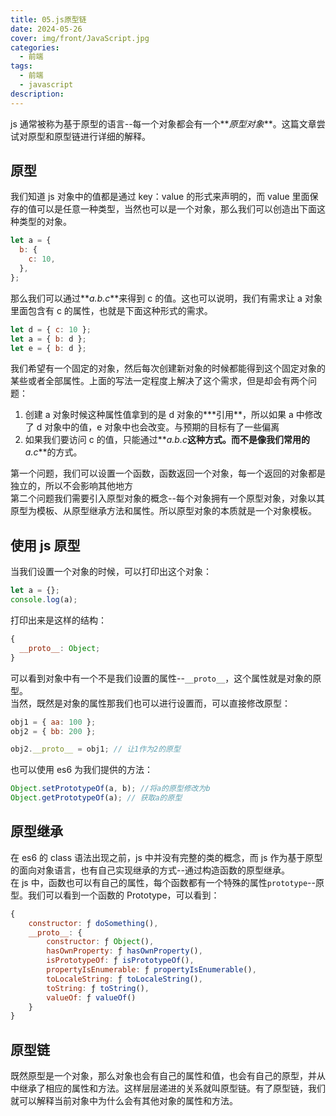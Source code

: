 ```yaml
---
title: 05.js原型链
date: 2024-05-26
cover: img/front/JavaScript.jpg
categories:
  - 前端
tags:
  - 前端
  - javascript
description:
---
```


js 通常被称为基于原型的语言--每一个对象都会有一个**_原型对象_**。这篇文章尝试对原型和原型链进行详细的解释。

## 原型

我们知道 js 对象中的值都是通过 key：value 的形式来声明的，而 value 里面保存的值可以是任意一种类型，当然也可以是一个对象，那么我们可以创造出下面这种类型的对象。

```javascript
let a = {
  b: {
    c: 10,
  },
};
```

那么我们可以通过**_a.b.c_**来得到 c 的值。这也可以说明，我们有需求让 a 对象里面包含有 c 的属性，也就是下面这种形式的需求。

```javascript
let d = { c: 10 };
let a = { b: d };
let e = { b: d };
```

我们希望有一个固定的对象，然后每次创建新对象的时候都能得到这个固定对象的某些或者全部属性。上面的写法一定程度上解决了这个需求，但是却会有两个问题：

1. 创建 a 对象时候这种属性值拿到的是 d 对象的**\*引用**，所以如果 a 中修改了 d 对象中的值，e 对象中也会改变。与预期的目标有了一些偏离
2. 如果我们要访问 c 的值，只能通过**_a.b.c_**这种方式。而不是像我们常用的**_a.c_**的方式。

第一个问题，我们可以设置一个函数，函数返回一个对象，每一个返回的对象都是独立的，所以不会影响其他地方  
第二个问题我们需要引入原型对象的概念--每个对象拥有一个原型对象，对象以其原型为模板、从原型继承方法和属性。所以原型对象的本质就是一个对象模板。

## 使用 js 原型

当我们设置一个对象的时候，可以打印出这个对象：

```javascript
let a = {};
console.log(a);
```

打印出来是这样的结构：

```javascript
{
  __proto__: Object;
}
```

可以看到对象中有一个不是我们设置的属性--`__proto__`，这个属性就是对象的原型。  
当然，既然是对象的属性那我们也可以进行设置而，可以直接修改原型：

```javascript
obj1 = { aa: 100 };
obj2 = { bb: 200 };

obj2.__proto__ = obj1; // 让1作为2的原型
```

也可以使用 es6 为我们提供的方法：

```javascript
Object.setPrototypeOf(a, b); //将a的原型修改为b
Object.getPrototypeOf(a); // 获取a的原型
```

## 原型继承

在 es6 的 class 语法出现之前，js 中并没有完整的类的概念，而 js 作为基于原型的面向对象语言，也有自己实现继承的方式--通过构造函数的原型继承。  
在 js 中，函数也可以有自己的属性，每个函数都有一个特殊的属性`prototype`--原型。我们可以看到一个函数的 Prototype，可以看到：

```javascript
{
    constructor: ƒ doSomething(),
    __proto__: {
        constructor: ƒ Object(),
        hasOwnProperty: ƒ hasOwnProperty(),
        isPrototypeOf: ƒ isPrototypeOf(),
        propertyIsEnumerable: ƒ propertyIsEnumerable(),
        toLocaleString: ƒ toLocaleString(),
        toString: ƒ toString(),
        valueOf: ƒ valueOf()
    }
}
```

## 原型链

既然原型是一个对象，那么对象也会有自己的属性和值，也会有自己的原型，并从中继承了相应的属性和方法。这样层层递进的关系就叫原型链。有了原型链，我们就可以解释当前对象中为什么会有其他对象的属性和方法。
